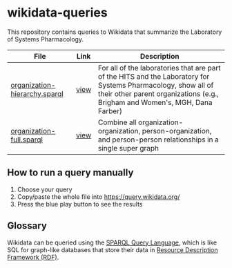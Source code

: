 # wikidata-queries

This repository contains queries to Wikidata that summarize the Laboratory of Systems Pharmacology.


| File | Link | Description |
|------|------|-------------|
| [organization-hierarchy.sparql](organization-hierarchy.sparql) | [view](https://w.wiki/4p2q) | For all of the laboratories that are part of the HITS and the Laboratory for Systems Pharmacology, show all of their other parent organizations (e.g., Brigham and Women's, MGH, Dana Farber) |
| [organization-full.sparql](organization-full.sparql) | [view](https://query.wikidata.org/embed.html#%23defaultView%3AGraph%0A%0ASELECT%0A%20%20%3Fsubject%20%3FsubjectLabel%20%3Fimage1%20%3Frgb%20%3FedgeLabel%0A%20%20%3Fobject%20%3FobjectLabel%20%3Fimage2%0AWHERE%20%7B%0A%20%20%7B%0A%20%20%20%20SELECT%0A%20%20%20%20%20%20(%3Flab%20as%20%3Fsubject)%20(%3FlabLabel%20as%20%3FsubjectLabel)%20%3Fimage1%0A%20%20%20%20%20%20%3Frgb%20%3FedgeLabel%0A%20%20%20%20%20%20(%3Fperson%20as%20%3Fobject)%20(%3FpersonLabel%20as%20%3FobjectLabel)%20%3Fimage2%0A%20%20%20%20WHERE%20%7B%0A%20%20%20%20%20%20%3Flab%20wdt%3AP361%20wd%3AQ107380113%20.%0A%20%20%20%20%20%20%3Fperson%20wdt%3AP1416%20%3Flab%20.%0A%20%20%20%20%20%20OPTIONAL%20%7B%20%3Flab%20wdt%3AP18%20%3Fimage1%20%7D%0A%20%20%20%20%20%20OPTIONAL%20%7B%20%3Fperson%20wdt%3AP18%20%3Fimage2%20%7D%0A%20%20%20%20%20%20BIND(%22FF00FF%22%20AS%20%3Frgb)%20.%0A%20%20%20%20%20%20BIND(%22affiliate%22%20AS%20%3FedgeLabel)%20.%0A%20%20%20%20%7D%0A%20%20%7D%20%20%0A%20%20UNION%0A%20%20%7B%0A%20%20%20%20SELECT%0A%20%20%20%20%20%20(%3Flab%20as%20%3Fsubject)%20(%3FlabLabel%20as%20%3FsubjectLabel)%20%3Fimage1%0A%20%20%20%20%20%20%3Frgb%20%3FedgeLabel%20%20%20%20%20%20%20%20%20%20%20%20%20%20%20%20%20%20%20%20%20%20%20%20%20%20%20%20%20%20%20%20%20%20%20%20%20%20%20%0A%20%20%20%20%20%20(%3Fmanager%20as%20%3Fobject)%20(%3FmanagerLabel%20as%20%3FobjectLabel)%20%3Fimage2%0A%20%20%20%20WHERE%20%7B%0A%20%20%20%20%20%20%3Flab%20wdt%3AP361%20wd%3AQ107380113%20.%0A%20%20%20%20%20%20%3Flab%20wdt%3AP1037%20%3Fmanager%20.%0A%20%20%20%20%20%20OPTIONAL%20%7B%20%3Flab%20wdt%3AP18%20%3Fimage1%20%7D%0A%20%20%20%20%20%20OPTIONAL%20%7B%20%3Fmanager%20wdt%3AP18%20%3Fimage2%20%7D%0A%20%20%20%20%20%20BIND(%22FF00FF%22%20AS%20%3Frgb)%20.%0A%20%20%20%20%20%20BIND(%22directed%20by%22%20AS%20%3FedgeLabel)%20.%0A%20%20%20%20%7D%0A%20%20%7D%0A%20%20UNION%0A%20%20%7B%0A%20%20%20%20SELECT%0A%20%20%20%20%20%20(%3Flab1%20as%20%3Fsubject)%20(%3Flab1Label%20as%20%3FsubjectLabel)%20%3Fimage1%0A%20%20%20%20%20%20%3Frgb%20%3FedgeLabel%0A%20%20%20%20%20%20(%3Flab2%20as%20%3Fobject)%20(%3Flab2Label%20as%20%3FobjectLabel)%20%3Fimage2%0A%20%20%20%20WHERE%20%7B%0A%20%20%20%20%20%20%3Flab1%20wdt%3AP361%20wd%3AQ107380113%20.%0A%20%20%20%20%20%20%3Flab2%20wdt%3AP361%20wd%3AQ107380113%20.%0A%20%20%20%20%20%20%3Flab1%20wdt%3AP361%20%3Flab2%20.%0A%20%20%20%20%20%20OPTIONAL%20%7B%20%3Flab1%20wdt%3AP18%20%3Fimage1%20%7D%0A%20%20%20%20%20%20OPTIONAL%20%7B%20%3Flab2%20wdt%3AP18%20%3Fimage2%20%7D%0A%20%20%20%20%20%20BIND(%22FF00FF%22%20AS%20%3Frgb)%20.%0A%20%20%20%20%20%20BIND(%22part%20of%22%20AS%20%3FedgeLabel)%20.%0A%20%20%20%20%7D%0A%20%20%7D%0A%20%20UNION%20%0A%20%20%7B%0A%20%20%20%20SELECT%0A%20%20%20%20%20%20(%3Fauthor1%20as%20%3Fsubject)%20(%3Fauthor1Label%20as%20%3FsubjectLabel)%20%3Fimage1%0A%20%20%20%20%20%20%3Frgb%20%3FedgeLabel%0A%20%20%20%20%20%20(%3Fauthor2%20as%20%3Fobject)%20(%3Fauthor2Label%20as%20%3FobjectLabel)%20%3Fimage2%0A%20%20%20%20WHERE%20%7B%0A%20%20%20%20%20%20wd%3AQ107380113%20%5Ewdt%3AP361*%20%2F%20%5E(%20wdt%3AP108%20%7C%20wdt%3AP1416%20%7C%20wdt%3AP463%20)%20%3Fauthor1%20%2C%20%3Fauthor2%20.%20%0A%20%20%20%20%20%20%3Fwork%20wdt%3AP50%20%3Fauthor1%20%2C%20%3Fauthor2%20.%0A%0A%20%20%20%20%20%20%23%20Only%20display%20co-authorship%20for%20certain%20types%20of%20documents%0A%20%20%20%20%20%20%23%20Journal%20and%20conference%20articles%2C%20books%2C%20not%20(yet%3F)%20software%0A%20%20%20%20%20%20VALUES%20%3Fpublication_type%20%7B%20wd%3AQ13442814%20wd%3AQ571%20wd%3AQ26973022%20wd%3AQ17928402%20wd%3AQ947859%20wd%3AQ54670950%20%7D%0A%20%20%20%20%20%20FILTER%20EXISTS%20%7B%20%3Fwork%20wdt%3AP31%20%3Fpublication_type%20.%20%7D%0A%0A%20%20%20%20%20%20%23%20No%20self-links.%0A%20%20%20%20%20%20FILTER%20(%3Fauthor1%20!%3D%20%3Fauthor2)%0A%0A%20%20%20%20%20%20%23%20Images%0A%20%20%20%20%20%20OPTIONAL%20%7B%20%3Fauthor1%20wdt%3AP18%20%3Fimage1%20%7D%0A%20%20%20%20%20%20OPTIONAL%20%7B%20%3Fauthor2%20wdt%3AP18%20%3Fimage2%20%7D%0A%0A%20%20%20%20%20%20%23%20Coloring%20of%20the%20nodes%0A%20%20%20%20%20%20BIND(%22FFFFFF%22%20AS%20%3Frgb)%0A%20%20%20%20%20%20BIND(%22coauthored%22%20AS%20%3FedgeLabel)%0A%20%20%20%20%7D%0A%20%20%7D%0A%20%20SERVICE%20wikibase%3Alabel%20%7B%20bd%3AserviceParam%20wikibase%3Alanguage%20%22en%2Cda%2Cde%2Ces%2Cfr%2Cjp%2Csv%2Cru%2Czh%22.%20%7D%0A%7D%0A) | Combine all organization-organization, person-organization, and person-person relationships in a single super graph |

## How to run a query manually

1. Choose your query
2. Copy/paste the whole file into https://query.wikidata.org/
3. Press the blue play button to see the results

## Glossary

Wikidata can be queried using the [SPARQL Query Language](https://www.w3.org/TR/rdf-sparql-query/), which is like SQL for graph-like databases that store their data in [Resource Description Framework (RDF)](https://www.w3.org/RDF/).
